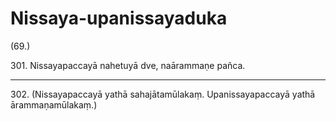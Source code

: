 

# Nissaya-upanissayaduka





(69.)

301\. Nissayapaccayā nahetuyā dve, naārammaṇe pañca.

---

302\. (Nissayapaccayā yathā sahajātamūlakaṃ. Upanissayapaccayā yathā ārammaṇamūlakaṃ.)





